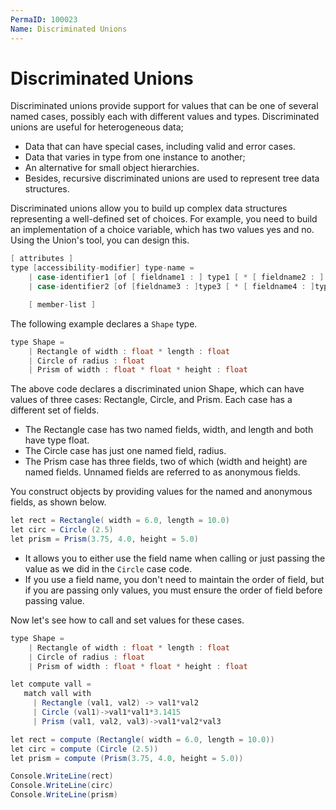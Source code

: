 ```yaml
---
PermaID: 100023
Name: Discriminated Unions
---
```


# Discriminated Unions

Discriminated unions provide support for values that can be one of several named cases, possibly each with different values and types. Discriminated unions are useful for heterogeneous data; 

 - Data that can have special cases, including valid and error cases. 
 - Data that varies in type from one instance to another; 
 - An alternative for small object hierarchies. 
 - Besides, recursive discriminated unions are used to represent tree data structures.

Discriminated unions allow you to build up complex data structures representing a well-defined set of choices. For example, you need to build an implementation of a choice variable, which has two values yes and no. Using the Union's tool, you can design this.

```csharp
[ attributes ]
type [accessibility-modifier] type-name =
    | case-identifier1 [of [ fieldname1 : ] type1 [ * [ fieldname2 : ] type2 ...]
    | case-identifier2 [of [fieldname3 : ]type3 [ * [ fieldname4 : ]type4 ...]

    [ member-list ]
```

The following example declares a `Shape` type.

```csharp
type Shape =
    | Rectangle of width : float * length : float
    | Circle of radius : float
    | Prism of width : float * float * height : float
```

The above code declares a discriminated union Shape, which can have values of three cases: Rectangle, Circle, and Prism. Each case has a different set of fields. 

 - The Rectangle case has two named fields, width, and length and both have type float. 
 - The Circle case has just one named field, radius. 
 - The Prism case has three fields, two of which (width and height) are named fields. Unnamed fields are referred to as anonymous fields.

You construct objects by providing values for the named and anonymous fields, as shown below.

```csharp
let rect = Rectangle( width = 6.0, length = 10.0)
let circ = Circle (2.5)
let prism = Prism(3.75, 4.0, height = 5.0)
```

 - It allows you to either use the field name when calling or just passing the value as we did in the `Circle` case code. 
 - If you use a field name, you don't need to maintain the order of field, but if you are passing only values, you must ensure the order of field before passing value.

Now let's see how to call and set values for these cases.

```csharp
type Shape =
    | Rectangle of width : float * length : float
    | Circle of radius : float
    | Prism of width : float * float * height : float

let compute vall =  
   match vall with  
     | Rectangle (val1, val2) -> val1*val2  
     | Circle (val1)->val1*val1*3.1415       
     | Prism (val1, val2, val3)->val1*val2*val3  

let rect = compute (Rectangle( width = 6.0, length = 10.0))
let circ = compute (Circle (2.5))
let prism = compute (Prism(3.75, 4.0, height = 5.0))

Console.WriteLine(rect)
Console.WriteLine(circ)
Console.WriteLine(prism)

```

